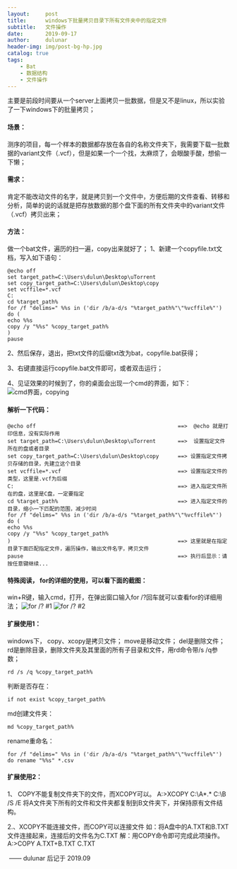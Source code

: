 ```yaml
---
layout:     post
title:      windows下批量拷贝目录下所有文件夹中的指定文件
subtitle:   文件操作
date:       2019-09-17
author:     dulunar
header-img: img/post-bg-hp.jpg
catalog: true
tags:
    - Bat
    - 数据结构
    - 文件操作
---
```


主要是前段时间要从一个server上面拷贝一批数据，但是又不是linux，所以实验了一下windows下的批量拷贝；
#### 场景：
测序的项目，每一个样本的数据都存放在各自的名称文件夹下，我需要下载一批数据的variant文件（.vcf），但是如果一个一个找，太麻烦了，会眼酸手酸，想偷一下懒；
#### 需求：
肯定不能改动文件的名字，就是拷贝到一个文件中，方便后期的文件查看、转移和分析，简单的说的话就是把存放数据的那个盘下面的所有文件夹中的variant文件（.vcf）拷贝出来；
#### 方法：
做一个bat文件，遍历的扫一遍，copy出来就好了；
1、新建一个copyfile.txt文档，写入如下语句：
```shell
@echo off
set target_path=C:\Users\dulun\Desktop\uTorrent
set copy_target_path=C:\Users\dulun\Desktop\copy
set vcffile=*.vcf
C:
cd %target_path%
for /f "delims=" %%s in ('dir /b/a-d/s "%target_path%"\"%vcffile%"') do (
echo %%s
copy /y "%%s" %copy_target_path%
)
pause
```
2、然后保存，退出，把txt文件的后缀txt改为bat，copyfile.bat获得；

3、右键直接运行copyfile.bat文件即可，或者双击运行；

4、见证效果的时候到了，你的桌面会出现一个cmd的界面，如下：
![cmd界面，copying](https://img-blog.csdnimg.cn/201909171852451.png?x-oss-process=image/watermark,type_ZmFuZ3poZW5naGVpdGk,shadow_10,text_aHR0cHM6Ly9ibG9nLmNzZG4ubmV0L3l1eXVlbmE=,size_16,color_FFFFFF,t_70)


#### 解析一下代码：
```shell
@echo off                                             ==>  @echo 就是打印信息，没有实际作用
set target_path=C:\Users\dulun\Desktop\uTorrent       ==>  设置指定文件所在的盘或者目录
set copy_target_path=C:\Users\dulun\Desktop\copy      ==> 设置指定文件拷贝存储的目录，先建立这个目录
set vcffile=*.vcf                                     ==> 设置指定文件的类型，这里是.vcf为后缀
C:                                                    ==> 进入指定文件所在的盘，这里是C盘，一定要指定
cd %target_path%                                      ==> 进入指定文件的目录，缩小一下匹配的范围，减少时间
for /f "delims=" %%s in ('dir /b/a-d/s "%target_path%"\"%vcffile%"') do (
echo %%s
copy /y "%%s" %copy_target_path%
)                                                     ==> 这里就是在指定目录下面匹配指定文件，遍历操作，输出文件名字，拷贝文件
pause                                                 ==> 执行后显示：请按任意键继续...
```
#### 特殊阅读， for的详细的使用，可以看下面的截图：
win+R键，输入cmd，打开，在弹出窗口输入for /?回车就可以查看for的详细用法；
![for /? #1](https://img-blog.csdnimg.cn/20190917185334849.png?x-oss-process=image/watermark,type_ZmFuZ3poZW5naGVpdGk,shadow_10,text_aHR0cHM6Ly9ibG9nLmNzZG4ubmV0L3l1eXVlbmE=,size_16,color_FFFFFF,t_70)
![for /? #2](https://img-blog.csdnimg.cn/20190917185357394.png?x-oss-process=image/watermark,type_ZmFuZ3poZW5naGVpdGk,shadow_10,text_aHR0cHM6Ly9ibG9nLmNzZG4ubmV0L3l1eXVlbmE=,size_16,color_FFFFFF,t_70)
#### 扩展使用1：
windows下，
copy、xcopy是拷贝文件；
move是移动文件；
del是删除文件；
rd是删除目录，删除文件夹及其里面的所有子目录和文件，用rd命令带/s /q参数；
```
rd /s /q %copy_target_path%
```
判断是否存在：
```
if not exist %copy_target_path% 
```
md创建文件夹：
```
md %copy_target_path%
```
rename重命名：
```
for /f "delims=" %%s in ('dir /b/a-d/s "%target_path%"\"%vcffile%"') do rename "%%s" *.csv
```
#### 扩展使用2：
1、 COPY不能复制文件夹下的文件，而XCOPY可以。
A:\>XCOPY C:\A\*.* C:\B /S /E
将A文件夹下所有的文件和文件夹都复制到B文件夹下，并保持原有文件结构。

2.、XCOPY不能连接文件，而COPY可以连接文件
如：将A盘中的A.TXT和B.TXT文件连接起来，连接后的文件名为C.TXT
解：用COPY命令即可完成此项操作。
A:\>COPY A.TXT+B.TXT C.TXT

​								—— dulunar 后记于 2019.09